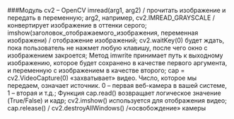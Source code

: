 
###Модуль cv2 – OpenCV
imread(arg1, arg2) / прочитать изображение и передать в переменную;
arg2, например, cv2.IMREAD_GRAYSCALE / конвертирует изображение в оттенки серого;
imshow(заголовок_отображаемого_изображения, переменная изображени) / отображение изображений;
cv2.waitKey(0) будет ждать, пока пользователь не нажмет любую клавишу, после чего окно с изображением закроется;
Метод imwrite принимает путь к выходному изображению, которое будет сохранено в качестве первого аргумента, и переменную с изображением в качестве второго;
cap = cv2.VideoCapture(0) «захватывает» видео. Число, которое мы передаем, означает источник. 
0 – первая веб-камера в вашей системе, 1 – вторая и т.д.;
Функция cap.read() возвращает логическое значение (True/False) и кадр;
cv2.imshow() используется для отображения видео;
cap.release() / 
cv2.destroyAllWindows() /«освобождение» камеры